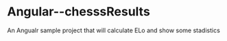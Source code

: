 Angular--chesssResults
======================

An Angualr sample project that will calculate ELo and show some stadistics
